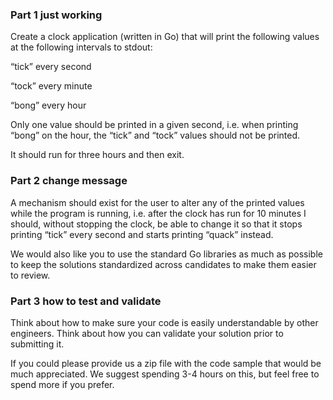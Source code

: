 ### Part 1 just working
Create a clock application (written in Go) that will print the following values at the following intervals to stdout:


“tick” every second

“tock” every minute

“bong” every hour


Only one value should be printed in a given second, i.e. when printing “bong” on the hour, the “tick” and “tock” values should not be printed.


It should run for three hours and then exit.

### Part 2 change message
A mechanism should exist for the user to alter any of the printed values while the program is running, i.e. after the clock has run for 10 minutes I should, without stopping the clock, be able to change it so that it stops printing “tick” every second and starts printing “quack” instead.


We would also like you to use the standard Go libraries as much as possible to keep the solutions standardized across candidates to make them easier to review.

### Part 3 how to test and validate
Think about how to make sure your code is easily understandable by other engineers. Think about how you can validate your solution prior to submitting it.

If you could please provide us a zip file with the code sample that would be much appreciated. We suggest spending 3-4 hours on this, but feel free to spend more if you prefer.

